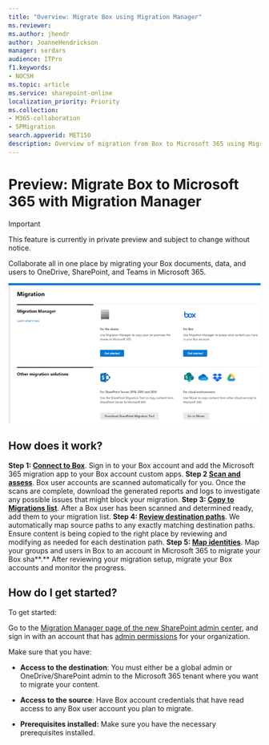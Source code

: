 ```yaml
---
title: "Overview: Migrate Box using Migration Manager"
ms.reviewer: 
ms.author: jhendr
author: JoanneHendrickson
manager: serdars
audience: ITPro
f1.keywords:
- NOCSH
ms.topic: article
ms.service: sharepoint-online
localization_priority: Priority
ms.collection: 
- M365-collaboration
- SPMigration
search.appverid: MET150
description: Overview of migration from Box to Microsoft 365 using Migration Manager.
---
```


# Preview:  Migrate Box to Microsoft 365 with Migration Manager

>[!Important]
> This feature is currently in private preview and subject to change without notice.


Collaborate all in one place by migrating your Box documents, data, and users to OneDrive, SharePoint, and Teams in Microsoft 365. 

![Migration Manager main landing page](media/mm-main-landing.png)

## How does it work?

**Step 1: [Connect to Box](mm-box-step1-connect.md)**.   Sign in to your Box account and add the Microsoft 365 migration app to your Box account custom apps. 
**Step 2 [Scan and assess](mm-box-step2-scan-assess.md)**. Box user accounts are scanned automatically for you. Once the scans are complete, download the generated reports and logs to investigate any possible issues that might block your migration.
**Step 3: [Copy to Migrations list](mm-box-step3-copy-to-migrations.md)**. After a Box user has been scanned and determined ready, add them to your migration list.
**Step 4: [Review destination paths](mm-box-step4-review-destinations.md)**.  We automatically map source paths to any exactly matching destination paths. Ensure content is being copied to the right place by reviewing and modifying as needed for each destination path.
**Step 5: [Map identities](mm-box-step5-map-identities.md)**.   Map your groups and users in Box to an account in Microsoft 365 to migrate your Box sha**.** After reviewing your migration setup, migrate your Box accounts and monitor the progress.


## How do I get started?

To get started:

Go to the [Migration Manager page of the new SharePoint admin center](https://aka.ms/ODSP-MM-FS), and sign in with an account that has [admin permissions](/sharepoint/sharepoint-admin-role) for your organization.

Make sure that you have:

- **Access to the destination**: You must either be a global admin or OneDrive/SharePoint admin to the Microsoft 365 tenant where you want to migrate your content. 

- **Access to the source**: Have Box account credentials that have read access to any Box user account you plan to migrate.

- **Prerequisites installed:** Make sure you have the necessary prerequisites installed.



